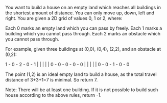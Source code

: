 You want to build a house on an empty land which reaches all buildings in the shortest amount of distance. You can only move up, down, left and right. You are given a 2D grid of values 0, 1 or 2, where:

Each 0 marks an empty land which you can pass by freely.
Each 1 marks a building which you cannot pass through.
Each 2 marks an obstacle which you cannot pass through.


For example, given three buildings at (0,0), (0,4), (2,2), and an obstacle at (0,2):

1 - 0 - 2 - 0 - 1
|   |   |   |   |
0 - 0 - 0 - 0 - 0
|   |   |   |   |
0 - 0 - 1 - 0 - 0

The point (1,2) is an ideal empty land to build a house, as the total travel distance of 3+3+1=7 is minimal. So return 7.

Note:
There will be at least one building. If it is not possible to build such house according to the above rules, return -1.